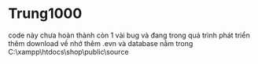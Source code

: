 # Trung1000
code này chưa hoàn thành còn 1 vài bug và đang trong quá trình phát triển thêm
download về nhớ thêm .evn và database nằm trong C:\xampp\htdocs\shop\public\source

